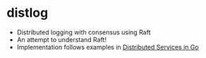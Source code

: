 # distlog

- Distributed logging with consensus using Raft <br>
- An attempt to understand Raft!<br>
- Implementation follows examples in [Distributed Services in Go](https://www.oreilly.com/library/view/distributed-services-with/9781680508376/)